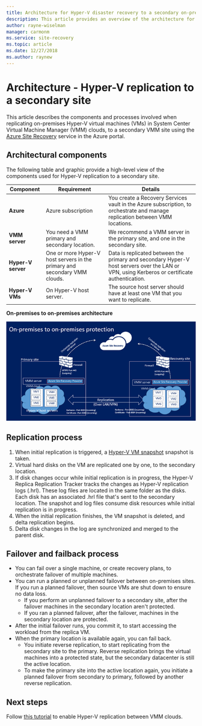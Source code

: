 ```yaml
---
title: Architecture for Hyper-V disaster recovery to a secondary on-premises site with Azure Site Recovery | Microsoft Docs
description: This article provides an overview of the architecture for disaster recovery of on-premises Hyper-V VMs to a secondary System Center VMM site with Azure Site Recovery.
author: rayne-wiselman
manager: carmonm
ms.service: site-recovery
ms.topic: article
ms.date: 12/27/2018
ms.author: raynew
---
```


# Architecture - Hyper-V replication to a secondary site

This article describes the components and processes involved when replicating on-premises Hyper-V virtual machines (VMs) in System Center Virtual Machine Manager (VMM) clouds, to a secondary VMM site using the [Azure Site Recovery](site-recovery-overview.md) service in the Azure portal.


## Architectural components

The following table and graphic provide a high-level view of the components used for Hyper-V replication to a secondary site.

**Component** | **Requirement** | **Details**
--- | --- | ---
**Azure** | Azure subscription | You create a Recovery Services vault in the Azure subscription, to orchestrate and manage replication between VMM locations.
**VMM server** | You need a VMM primary and secondary location. | We recommend a VMM server in the primary site, and one in the secondary site.
**Hyper-V server** |  One or more Hyper-V host servers in the primary and secondary VMM clouds. | Data is replicated between the primary and secondary Hyper-V host servers over the LAN or VPN, using Kerberos or certificate authentication.  
**Hyper-V VMs** | On Hyper-V host server. | The source host server should have at least one VM that you want to replicate.

**On-premises to on-premises architecture**

![On-premises to on-premises](./media/hyper-v-vmm-architecture/arch-onprem-onprem.png)

## Replication process

1. When initial replication is triggered, a [Hyper-V VM snapshot](https://technet.microsoft.com/library/dd560637.aspx) snapshot is taken.
2. Virtual hard disks on the VM are replicated one by one, to the secondary location.
3. If disk changes occur while initial replication is in progress, the Hyper-V Replica Replication Tracker tracks the changes as Hyper-V replication logs (.hrl). These log files are located in the same folder as the disks. Each disk has an associated .hrl file that's sent to the secondary location. The snapshot and log files consume disk resources while initial replication is in progress.
4. When the initial replication finishes, the VM snapshot is deleted, and delta replication begins.
5. Delta disk changes in the log are synchronized and merged to the parent disk.


## Failover and failback process

- You can fail over a single machine, or create recovery plans, to orchestrate failover of multiple machines.
- You can run a planned or unplanned failover between on-premises sites. If you run a planned failover, then source VMs are shut down to ensure no data loss.
    - If you perform an unplanned failover to a secondary site, after the failover machines in the secondary location aren't protected.
    - If you ran a planned failover, after the failover, machines in the secondary location are protected.
- After the initial failover runs, you commit it, to start accessing the workload from the replica VM.
- When the primary location is available again, you can fail back.
    - You initiate reverse replication, to start replicating from the secondary site to the primary. Reverse replication brings the virtual machines into a protected state, but the secondary datacenter is still the active location.
    - To make the primary site into the active location again, you initiate a planned failover from secondary to primary, followed by another reverse replication.



## Next steps


Follow [this tutorial](hyper-v-vmm-disaster-recovery.md) to enable Hyper-V replication between VMM clouds.
